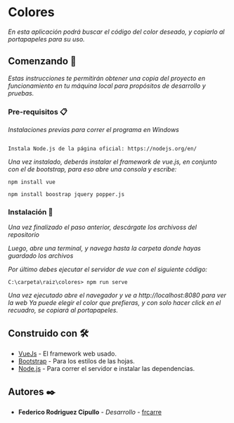 # Colores

_En esta aplicación podrá buscar el código del color deseado, y copiarlo al portapapeles para su uso._

## Comenzando 🚀

_Estas instrucciones te permitirán obtener una copia del proyecto en funcionamiento en tu máquina local para propósitos de desarrollo y pruebas._

### Pre-requisitos 📋

_Instalaciones previas para correr el programa en Windows_

```

Instala Node.js de la página oficial: https://nodejs.org/en/

```

_Una vez instalado, deberás instalar el framework de vue.js, en conjunto con el de bootstrap, para eso abre una consola y escribe:_

```
npm install vue

npm install boostrap jquery popper.js

```

### Instalación 🔧

_Una vez finalizado el paso anterior, descárgate los archivoss del repositorio_

_Luego, abre una terminal, y navega hasta la carpeta donde hayas guardado los archivos_

_Por último debes ejecutar el servidor de vue con el siguiente código:_

```
C:\carpeta\raiz\colores> npm run serve
```

_Una vez ejecutado abre el navegador y ve a http://localhost:8080 para ver la web_
_Ya puede elegir el color que prefieras, y con solo hacer click en el recuadro, se copiará al portapapeles._

## Construido con 🛠️

* [VueJs](https://vuejs.org/) - El framework web usado.
* [Bootstrap](https://getbootstrap.com/) - Para los estilos de las hojas.
* [Node.js](https://nodejs.org/en/) - Para correr el servidor e instalar las dependencias.

## Autores ✒️

* **Federico Rodriguez Cipullo** - *Desarrollo* - [frcarre](https://github.com/frcarre)
